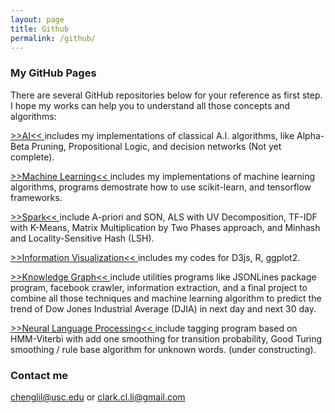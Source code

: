 ```yaml
---
layout: page
title: Github
permalink: /github/
---
```


### My GitHub Pages
There are several GitHub repositories below for your reference as first step. I hope my works can help you to understand all those concepts and algorithms:

[ >>AI<< ](https://cheng-lin-li.github.io/AI/) includes my implementations of classical A.I. algorithms, like Alpha-Beta Pruning, Propositional Logic, and decision networks (Not yet complete).

[ >>Machine Learning<< ](https://cheng-lin-li.github.io/MachineLearning/) includes my implementations of machine learning algorithms, programs demostrate how to use scikit-learn, and tensorflow frameworks.

[ >>Spark<< ](https://cheng-lin-li.github.io/Spark/) include A-priori and SON, ALS with UV Decomposition, TF-IDF with K-Means, Matrix Multiplication by Two Phases approach, and Minhash and Locality-Sensitive Hash (LSH).

[ >>Information Visualization<< ](https://cheng-lin-li.github.io/InformationVisualization/) includes my codes for D3js, R, ggplot2.

[ >>Knowledge Graph<< ](https://cheng-lin-li.github.io/KnowledgeGraph/) include utilities programs like JSONLines package program, facebook crawler, information extraction, and a final project to combine all those techniques and machine learning algorithm to predict the trend of Dow Jones Industrial Average (DJIA) in next day and next 30 day.

[ >>Neural Language Processing<< ](https://cheng-lin-li.github.io/Natural-Language-Processing/) include tagging program based on HMM-Viterbi with add one smoothing for transition probability, Good Turing smoothing / rule base algorithm for unknown words. (under constructing).

 
### Contact me

[chenglil@usc.edu](mailto:chenglil@usc.edu) or [clark.cl.li@gmail.com](mailto:clark.cl.li@gmail.com) 
